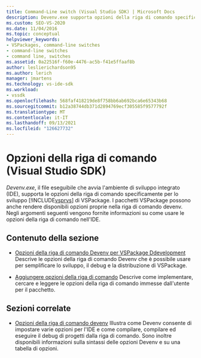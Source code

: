 ```yaml
---
title: Command-Line switch (Visual Studio SDK) | Microsoft Docs
description: Devenv.exe supporta opzioni della riga di comando specifiche per lo sviluppo di VSPackage. Usare gli articoli di questa sezione per informazioni sulle opzioni della riga di comando.
ms.custom: SEO-VS-2020
ms.date: 11/04/2016
ms.topic: conceptual
helpviewer_keywords:
- VSPackages, command-line switches
- command-line switches
- command line, switches
ms.assetid: 0a22516f-f60e-4476-ac5b-f41e5ffaaf8b
author: leslierichardson95
ms.author: lerich
manager: jmartens
ms.technology: vs-ide-sdk
ms.workload:
- vssdk
ms.openlocfilehash: 568faf418219de8f758bb6ab692bca6e65343b68
ms.sourcegitcommit: b12a38744db371d2894769ecf305585f9577792f
ms.translationtype: MT
ms.contentlocale: it-IT
ms.lasthandoff: 09/13/2021
ms.locfileid: "126627732"
---
```

# <a name="command-line-switches-visual-studio-sdk"></a>Opzioni della riga di comando (Visual Studio SDK)
*Devenv.exe*, il file eseguibile che avvia l'ambiente di sviluppo integrato (IDE), supporta le opzioni della riga di comando specificamente per lo sviluppo [!INCLUDE[vsprvs](../code-quality/includes/vsprvs_md.md)] di VSPackage. I pacchetti VSPackage possono anche rendere disponibili opzioni proprie nella riga di comando devenv. Negli argomenti seguenti vengono fornite informazioni su come usare le opzioni della riga di comando nell'IDE.

## <a name="in-this-section"></a>Contenuto della sezione
- [Opzioni della riga di comando Devenv per VSPackage Ddevelopment](../extensibility/devenv-command-line-switches-for-vspackage-development.md) Descrive le opzioni della riga di comando Devenv che è possibile usare per semplificare lo sviluppo, il debug e la distribuzione di VSPackage.

- [Aggiungere opzioni della riga di comando](../extensibility/adding-command-line-switches.md) Descrive come implementare, cercare e leggere le opzioni della riga di comando immesse dall'utente per il pacchetto.

## <a name="related-sections"></a>Sezioni correlate
- [Opzioni della riga di comando devenv](../ide/reference/devenv-command-line-switches.md) Illustra come Devenv consente di impostare varie opzioni per l'IDE e come compilare, compilare ed eseguire il debug di progetti dalla riga di comando. Sono inoltre disponibili informazioni sulla sintassi delle opzioni Devenv e su una tabella di opzioni.
